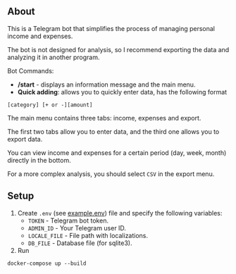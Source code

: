 ## About
This is a Telegram bot that simplifies the process of managing personal income and expenses.

The bot is not designed for analysis, so I recommend exporting the data and analyzing it in another program.

Bot Commands:
- **/start** - displays an information message and the main menu.
- **Quick adding**: allows you to quickly enter data, has the following format
```
[category] [+ or -][amount]
```
The main menu contains three tabs: income, expenses and export.

The first two tabs allow you to enter data, and the third one allows you to export data.

You can view income and expenses for a certain period (day, week, month) directly in the bottom.

For a more complex analysis, you should select `CSV` in the export menu.

## Setup
1. Create `.env` (see [example.env](example.env)) file and specify the following variables:
    - `TOKEN` - Telegram bot token.
    - `ADMIN_ID` - Your Telegram user ID.
    - `LOCALE_FILE` - File path with localizations.
    - `DB_FILE` - Database file (for sqlite3).
2. Run
```
docker-compose up --build
```
